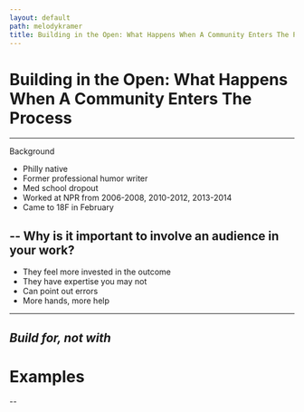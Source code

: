 ```yaml
---
layout: default
path: melodykramer
title: Building in the Open: What Happens When A Community Enters The Process
---
```


# Building in the Open: What Happens When A Community Enters The Process
---
Background

* Philly native
* Former professional humor writer
* Med school dropout
* Worked at NPR from 2006-2008, 2010-2012, 2013-2014
* Came to 18F in February

--
Why is it important to involve an audience in your work?
--
* They feel more invested in the outcome
* They have expertise you may not
* Can point out errors
* More hands, more help
---
*Build for, not with*
--
# Examples
--

